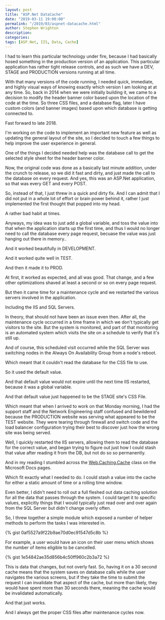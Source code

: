 ```yaml
---
layout: post
title: "ASP.Net DataCache"
date: "2019-03-11 19:00:00"
permalink: "/2019/03/aspnet-datacache.html"
author: Stephen Wrighton
description:
categories:
tags: [ASP.Net, IIS, Data, Cache]
---
```


I had to learn this particular technology under fire, because I had basically hosed something in the production version of an application. This particular application has rather tight release controls, and as such we have a DEV, STAGE and PRODUCTION versions running at all time.  

With that many versions of the code running, I needed quick, immediate, and highly visual ways of knowing exactly which version I am looking at at any time. So, back in 2014 when we were initially building it, we came to a decision to modify the header banner color based upon the location of the code at the time. So three CSS files, and a database flag, later I have custom colors (and banner images) based upon which database is getting connected to. 

Fast forward to late 2018. 

I'm working on the code to implement an important new feature as well as updating the general layout of the site, so I decided to touch a few things to help improve the user experience in general.

One of the things I decided needed help was the database call to get the selected style sheet for the header banner color.  

Now, the original code was done as a basically last minute addition, under the crunch to release, so we did it fast and dirty, and just made the call to the database on every request. And yes, this was an ASP.Net application, so that was every GET and every POST. 

So, instead of that, I just threw in a quick and dirty fix. And I can admit that I did not put in a whole lot of effort or brain power behind it, rather I just implemented the first thought that popped into my head. 

A rather bad habit at times. 

Anyways, my idea was to just add a global variable, and toss the value into that when the application starts up the first time, and thus I would no longer need to call the database every page request, becuase the value was just hanging out there in memory.. 

And it worked beautifully in DEVELOPMENT. 

And it worked quite well in TEST. 

And then it made it to PROD. 

At first, it worked as expected, and all was good. That change, and a few other optimizations shaved at least a second or so on every page request. 

But then it came time for a maintenance cycle and we restarted the various servers involved in the application. 

Including the IIS and SQL Servers. 

In theory, that should not have been an issue even then. After all, the maintenance cycle occurred in a time frame in which we don't typically get visitors to the site. But the system is monitored, and part of that monitoring is an automated system which visits the site on a schedule to verify that it's still up. 

And of course, this scheduled visit occurred while the SQL Server was switching nodes in the Always On Availability Group from a node's reboot.

Which meant that it couldn't read the database for the CSS file to use.  

So it used the default value. 

And that default value would not expire until the next time IIS restarted, because it was a global variable.

And that default value just happened to be the STAGE site's CSS File. 

Which meant that when I arrived to work on that Monday morning, I had the support staff and the Network Engineering staff confused and bewildered because the PRODUCTION website was serving what appeared to be the TEST website. They were tearing through firewall and switch code and the load balancer configuration trying their best to discover just how the wrong site was being served.

Well, I quickly restarted the IIS servers, allowing them to read the database for the correct value, and began trying to figure out just how I could stash that value after reading it from the DB, but not do so so permanently. 

And in my reading I stumbled across the [Web.Caching.Cache](https://docs.microsoft.com/en-us/dotnet/api/system.web.caching.cache?view=netframework-4.7.2) class on the Microsoft Docs pages. 

Which fit exactly what I needed to do. I could stash a value into the cache for either a static amount of time or a rolling time window. 

Even better, I didn't need to roll out a full fleshed out data caching solution for all the data that passes through the system. I could target it to specific values, explicitly things that I would typically just read over and over again from the SQL Server but didn't change overly often. 

So, I threw together a simple module which exposed a number of helper methods to perform the tasks I was interested in.   

{% gist 0af5527a9f22b9ae70d0ec91547d5c8b %}

For example, a user would have an icon on their user menu which shows the number of items eligible to be cancelled.  

{% gist 1e54842ae35d856b4c50ff960c2b3a72 %}

This is data that changes, but not overly fast. So, having it on a 30 second cache means that the system saves on database calls while the user navigates the various screens, but if they take the time to submit the request I can invalidate that aspect of the cache, but more than likely, they would have spent more than 30 seconds there, meaning the cache would be invalidated automatically.

And that just works. 

And I always get the proper CSS files after maintenance cycles now.